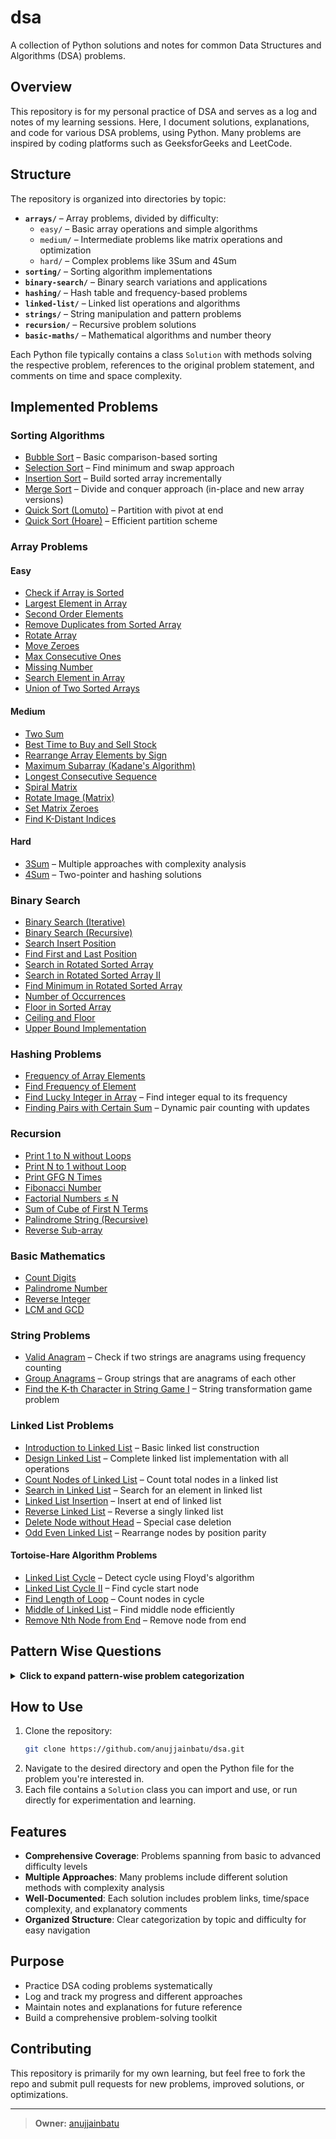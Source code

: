 # dsa

A collection of Python solutions and notes for common Data Structures and Algorithms (DSA) problems.

## Overview

This repository is for my personal practice of DSA and serves as a log and notes of my learning sessions. Here, I document solutions, explanations, and code for various DSA problems, using Python. Many problems are inspired by coding platforms such as GeeksforGeeks and LeetCode.

## Structure

The repository is organized into directories by topic:

- **`arrays/`** – Array problems, divided by difficulty:
  - `easy/` – Basic array operations and simple algorithms
  - `medium/` – Intermediate problems like matrix operations and optimization
  - `hard/` – Complex problems like 3Sum and 4Sum
- **`sorting/`** – Sorting algorithm implementations
- **`binary-search/`** – Binary search variations and applications
- **`hashing/`** – Hash table and frequency-based problems
- **`linked-list/`** – Linked list operations and algorithms
- **`strings/`** – String manipulation and pattern problems
- **`recursion/`** – Recursive problem solutions
- **`basic-maths/`** – Mathematical algorithms and number theory

Each Python file typically contains a class `Solution` with methods solving the respective problem, references to the original problem statement, and comments on time and space complexity.

## Implemented Problems

### Sorting Algorithms
- [Bubble Sort](sorting/bubble-sort) – Basic comparison-based sorting
- [Selection Sort](sorting/selection-sort.py) – Find minimum and swap approach
- [Insertion Sort](sorting/insertion-sort.py) – Build sorted array incrementally
- [Merge Sort](sorting/merge-sort.py) – Divide and conquer approach (in-place and new array versions)
- [Quick Sort (Lomuto)](sorting/quick-sort-lomuto-scheme—pivot-at-end.py) – Partition with pivot at end
- [Quick Sort (Hoare)](sorting/quick-sort-hoare-partition-scheme—pivot-at-start.py) – Efficient partition scheme

### Array Problems

#### Easy
- [Check if Array is Sorted](arrays/easy/check-if-an-array-is-sorted.py)
- [Largest Element in Array](arrays/easy/largest-element-in-array.py)
- [Second Order Elements](arrays/easy/second-order-elements.py)
- [Remove Duplicates from Sorted Array](arrays/easy/remove-duplicates-from-sorted-array.py)
- [Rotate Array](arrays/easy/rotate-array.py)
- [Move Zeroes](arrays/easy/move-zeroes.py)
- [Max Consecutive Ones](arrays/easy/max-consecutive-ones.py)
- [Missing Number](arrays/easy/missing-number.py)
- [Search Element in Array](arrays/easy/search-an-element-in-an-array.py)
- [Union of Two Sorted Arrays](arrays/easy/union-of-two-sorted-arrays.py)

#### Medium
- [Two Sum](arrays/medium/two-sum.py)
- [Best Time to Buy and Sell Stock](arrays/medium/best-time-to-buy-and-sell-stock.py)
- [Rearrange Array Elements by Sign](arrays/medium/rearrange-array-elements-by-sign.py)
- [Maximum Subarray (Kadane's Algorithm)](arrays/medium/maximum-subarray-kadane-algorithm.py)
- [Longest Consecutive Sequence](arrays/medium/longest-consecutive-sequence.py)
- [Spiral Matrix](arrays/medium/spiral-matrix.py)
- [Rotate Image (Matrix)](arrays/medium/rotate-image.py)
- [Set Matrix Zeroes](arrays/medium/set-matrix-zeroes.py)
- [Find K-Distant Indices](arrays/medium/find-all-k-distant-indices-in-an-array.py)

#### Hard
- [3Sum](arrays/hard/3sum.py) – Multiple approaches with complexity analysis
- [4Sum](arrays/hard/4sum.py) – Two-pointer and hashing solutions

### Binary Search
- [Binary Search (Iterative)](binary-search/binary-search-iterative.py)
- [Binary Search (Recursive)](binary-search/binary-search-recursive.py)
- [Search Insert Position](binary-search/search-insert-position.py)
- [Find First and Last Position](binary-search/find-first-and-last-position-of-element-in-sorted-array.py)
- [Search in Rotated Sorted Array](binary-search/search-in-rotated-sorted-array.py)
- [Search in Rotated Sorted Array II](binary-search/search-in-rotated-sorted-array-ii.py)
- [Find Minimum in Rotated Sorted Array](binary-search/find-minimum-in-rotated-sorted-array.py)
- [Number of Occurrences](binary-search/number-of-occurrence.py)
- [Floor in Sorted Array](binary-search/floor-in-a-sorted-array.py)
- [Ceiling and Floor](binary-search/ceiling-floor-in-a-sorted-array.py)
- [Upper Bound Implementation](binary-search/implement-upper-bound.py)

### Hashing Problems
- [Frequency of Array Elements](hashing/frequency-of-array-elements.py)
- [Find Frequency of Element](hashing/find-the-frequency.py)
- [Find Lucky Integer in Array](hashing/find-lucky-integer-in-an-array.py) – Find integer equal to its frequency
- [Finding Pairs with Certain Sum](arrays/hard/finding-pairs-with-a-certain-sum.py) – Dynamic pair counting with updates

### Recursion
- [Print 1 to N without Loops](recursion/print-1-to-n-without-using-loops.py)
- [Print N to 1 without Loop](recursion/print-n-to-1-without-loop.py)
- [Print GFG N Times](recursion/print-gfg-n-times.py)
- [Fibonacci Number](recursion/fibonacci-number.py)
- [Factorial Numbers ≤ N](recursion/find-all-factorial-numbers-less-than-or-equal-to-n.py)
- [Sum of Cube of First N Terms](recursion/sum-of-cube-of-first-n-terms)
- [Palindrome String (Recursive)](recursion/palindrome-string.py)
- [Reverse Sub-array](recursion/reverse-sub-array.py)

### Basic Mathematics
- [Count Digits](basic-maths/number-of-digits.py)
- [Palindrome Number](basic-maths/palindrome-number.py)
- [Reverse Integer](basic-maths/reverse-integer.py)
- [LCM and GCD](basic-maths/lcm-and-gcd.py)

### String Problems
- [Valid Anagram](strings/valid-anagram.py) – Check if two strings are anagrams using frequency counting
- [Group Anagrams](strings/group-anagrams.py) – Group strings that are anagrams of each other
- [Find the K-th Character in String Game I](strings/find-the-k-th-character-in-string-game-i.py) – String transformation game problem

### Linked List Problems
- [Introduction to Linked List](linked-list/introduction-to-linked-list.py) – Basic linked list construction
- [Design Linked List](linked-list/design-linked-list.py) – Complete linked list implementation with all operations
- [Count Nodes of Linked List](linked-list/count-nodes-of-linked-list.py) – Count total nodes in a linked list
- [Search in Linked List](linked-list/search-in-linked-list.py) – Search for an element in linked list
- [Linked List Insertion](linked-list/linked-list-insertion.py) – Insert at end of linked list
- [Reverse Linked List](linked-list/reverse-linked-list.py) – Reverse a singly linked list
- [Delete Node without Head](linked-list/delete-node-in-a-linked-list-no-head-special-case.py) – Special case deletion
- [Odd Even Linked List](linked-list/odd-even-linked-list.py) – Rearrange nodes by position parity

#### Tortoise-Hare Algorithm Problems
- [Linked List Cycle](linked-list/tortoise-hare-linked-list-cycle.py) – Detect cycle using Floyd's algorithm
- [Linked List Cycle II](linked-list/tortoise-hare-linked-list-cycle-ii.py) – Find cycle start node
- [Find Length of Loop](linked-list/tortoise-hare-find-length-of-loop.py) – Count nodes in cycle
- [Middle of Linked List](linked-list/tortoise-hare-middle-of-the-linked-list.py) – Find middle node efficiently
- [Remove Nth Node from End](linked-list/tortoise-hare-remove-nth-node-from-end-of-list.py) – Remove node from end

## Pattern Wise Questions

<details>
<summary><strong>Click to expand pattern-wise problem categorization</strong></summary>

### 1. Two Pointers
- **Easy**: [Remove Duplicates from Sorted Array](arrays/easy/remove-duplicates-from-sorted-array.py), [Move Zeroes](arrays/easy/move-zeroes.py)
- **Medium**: [Rearrange Array Elements by Sign](arrays/medium/rearrange-array-elements-by-sign.py)
- **Hard**: [3Sum](arrays/hard/3sum.py), [4Sum](arrays/hard/4sum.py)
- **Utility**: [Union of Two Sorted Arrays](arrays/easy/union-of-two-sorted-arrays.py)

### 2. Binary Search
- **Basic**: [Binary Search (Iterative)](binary-search/binary-search-iterative.py), [Binary Search (Recursive)](binary-search/binary-search-recursive.py)
- **Bounds**: [Search Insert Position](binary-search/search-insert-position.py), [Upper Bound Implementation](binary-search/implement-upper-bound.py), [Floor in Sorted Array](binary-search/floor-in-a-sorted-array.py), [Ceiling and Floor](binary-search/ceiling-floor-in-a-sorted-array.py)
- **Range Queries**: [Find First and Last Position](binary-search/find-first-and-last-position-of-element-in-sorted-array.py), [Number of Occurrences](binary-search/number-of-occurrence.py)
- **Rotated Arrays**: [Search in Rotated Sorted Array](binary-search/search-in-rotated-sorted-array.py), [Search in Rotated Sorted Array II](binary-search/search-in-rotated-sorted-array-ii.py), [Find Minimum in Rotated Sorted Array](binary-search/find-minimum-in-rotated-sorted-array.py)

### 3. Hashing/Hash Maps
- **Frequency Counting**: [Valid Anagram](strings/valid-anagram.py), [Frequency of Array Elements](hashing/frequency-of-array-elements.py), [Find Frequency of Element](hashing/find-the-frequency.py)
- **Complement Lookup**: [Two Sum](arrays/medium/two-sum.py), [3Sum](arrays/hard/3sum.py) (hashing approach), [4Sum](arrays/hard/4sum.py) (hashing approach)
- **Sequence Problems**: [Longest Consecutive Sequence](arrays/medium/longest-consecutive-sequence.py), [Missing Number](arrays/easy/missing-number.py)

### 4. Greedy Algorithms
- **Optimization**: [Best Time to Buy and Sell Stock](arrays/medium/best-time-to-buy-and-sell-stock.py), [Maximum Subarray (Kadane's Algorithm)](arrays/medium/maximum-subarray-kadane-algorithm.py)
- **Counting**: [Max Consecutive Ones](arrays/easy/max-consecutive-ones.py)

### 5. Matrix Manipulation
- **Traversal**: [Spiral Matrix](arrays/medium/spiral-matrix.py)
- **Transformation**: [Rotate Image](arrays/medium/rotate-image.py), [Set Matrix Zeroes](arrays/medium/set-matrix-zeroes.py)

### 6. Divide and Conquer
- **Sorting**: [Merge Sort](sorting/merge-sort.py), [Quick Sort (Lomuto)](sorting/quick-sort-lomuto-scheme—pivot-at-end.py), [Quick Sort (Hoare)](sorting/quick-sort-hoare-partition-scheme—pivot-at-start.py)

### 7. Basic Recursion
- **Mathematical**: [Fibonacci Number](recursion/fibonacci-number.py), [Factorial Numbers ≤ N](recursion/find-all-factorial-numbers-less-than-or-equal-to-n.py), [Sum of Cube of First N Terms](recursion/sum-of-cube-of-first-n-terms)
- **String/Array**: [Palindrome String (Recursive)](recursion/palindrome-string.py), [Reverse Sub-array](recursion/reverse-sub-array.py)
- **Print Patterns**: [Print 1 to N without Loops](recursion/print-1-to-n-without-using-loops.py), [Print N to 1 without Loop](recursion/print-n-to-1-without-loop.py), [Print GFG N Times](recursion/print-gfg-n-times.py)

### 8. Mathematical Patterns
- **Number Theory**: [LCM and GCD](basic-maths/lcm-and-gcd.py), [Count Digits](basic-maths/number-of-digits.py)
- **Digit Manipulation**: [Palindrome Number](basic-maths/palindrome-number.py), [Reverse Integer](basic-maths/reverse-integer.py)

### 9. Array Rearrangement
- **In-place Operations**: [Rotate Array](arrays/easy/rotate-array.py), [Rearrange Array Elements by Sign](arrays/medium/rearrange-array-elements-by-sign.py)

### 10. Sorting Algorithms
- **Comparison-based**: [Bubble Sort](sorting/bubble-sort), [Selection Sort](sorting/selection-sort.py), [Insertion Sort](sorting/insertion-sort.py)
- **Advanced**: [Merge Sort](sorting/merge-sort.py), [Quick Sort variants](sorting/)

### 11. Linear Scan Patterns
- **Single Pass**: [Largest Element in Array](arrays/easy/largest-element-in-array.py), [Second Order Elements](arrays/easy/second-order-elements.py), [Check if Array is Sorted](arrays/easy/check-if-an-array-is-sorted.py)
- **Search**: [Search Element in Array](arrays/easy/search-an-element-in-an-array.py)

### 12. Range-based Problems
- **Distance Calculations**: [Find K-Distant Indices](arrays/medium/find-all-k-distant-indices-in-an-array.py)

### 13. Linked List Patterns
- **Basic Operations**: [Introduction to Linked List](linked-list/introduction-to-linked-list.py), [Linked List Insertion](linked-list/linked-list-insertion.py), [Count Nodes](linked-list/count-nodes-of-linked-list.py)
- **Search & Manipulation**: [Search in Linked List](linked-list/search-in-linked-list.py), [Reverse Linked List](linked-list/reverse-linked-list.py), [Odd Even Linked List](linked-list/odd-even-linked-list.py)
- **Tortoise-Hare**: [Linked List Cycle](linked-list/tortoise-hare-linked-list-cycle.py), [Find Middle](linked-list/tortoise-hare-middle-of-the-linked-list.py), [Remove Nth from End](linked-list/tortoise-hare-remove-nth-node-from-end-of-list.py)
- **Advanced**: [Design Linked List](linked-list/design-linked-list.py), [Delete Node Special Case](linked-list/delete-node-in-a-linked-list-no-head-special-case.py)

### 14. String Processing
- **Anagram Problems**: [Valid Anagram](strings/valid-anagram.py), [Group Anagrams](strings/group-anagrams.py)
- **Character Manipulation**: [Find K-th Character in String Game](strings/find-the-k-th-character-in-string-game-i.py)

### 15. Dynamic Data Structures
- **Real-time Updates**: [Finding Pairs with Certain Sum](arrays/hard/finding-pairs-with-a-certain-sum.py)

</details>

## How to Use

1. Clone the repository:
   ```sh
   git clone https://github.com/anujjainbatu/dsa.git
   ```
2. Navigate to the desired directory and open the Python file for the problem you're interested in.
3. Each file contains a `Solution` class you can import and use, or run directly for experimentation and learning.

## Features

- **Comprehensive Coverage**: Problems spanning from basic to advanced difficulty levels
- **Multiple Approaches**: Many problems include different solution methods with complexity analysis
- **Well-Documented**: Each solution includes problem links, time/space complexity, and explanatory comments
- **Organized Structure**: Clear categorization by topic and difficulty for easy navigation

## Purpose

- Practice DSA coding problems systematically
- Log and track my progress and different approaches
- Maintain notes and explanations for future reference
- Build a comprehensive problem-solving toolkit

## Contributing

This repository is primarily for my own learning, but feel free to fork the repo and submit pull requests for new problems, improved solutions, or optimizations. 

---

> **Owner:** [anujjainbatu](https://github.com/anujjainbatu)
